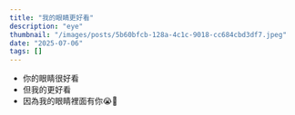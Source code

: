 ```yaml
---
title: "我的眼睛更好看"
description: "eye"
thumbnail: "/images/posts/5b60bfcb-128a-4c1c-9018-cc684cbd3df7.jpeg"
date: "2025-07-06"
tags: []
---
```

- 你的眼睛很好看
- 但我的更好看
- 因為我的眼睛裡面有你😭🫵
